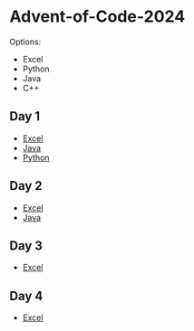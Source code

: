 # Advent-of-Code-2024

Options:
- Excel
- Python
- Java
- C++

## Day 1
- [Excel](Day01.xlsx)
- [Java](Day01.java)
- [Python](Day01.py)

## Day 2
- [Excel](Day02.xlsx)
- [Java](Day02.java)

## Day 3
- [Excel](Day03.xlsx)

## Day 4
- [Excel](Day04.xlsx)